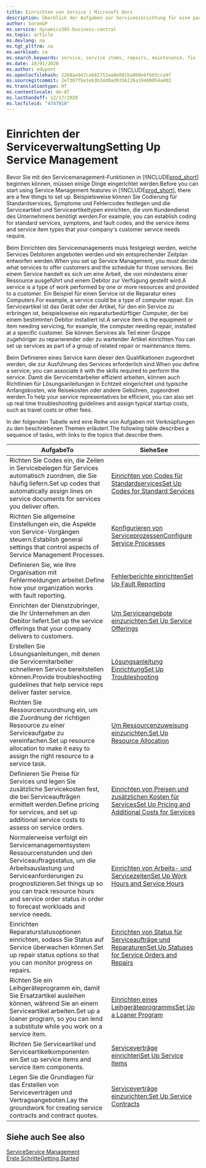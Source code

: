 ```yaml
---
title: Einrichten von Service | Microsoft Docs
description: Überblick der Aufgaben zur Serviceeinrichtung für eine passende Serviceverwaltungsmethode für Ihre Organisation.
author: SorenGP
ms.service: dynamics365-business-central
ms.topic: article
ms.devlang: na
ms.tgt_pltfrm: na
ms.workload: na
ms.search.keywords: service, service items, repairs, maintenance, fix
ms.date: 10/01/2020
ms.author: edupont
ms.openlocfilehash: 22b8ae947ceb82753aa0e881ba8b0ebf603cca9f
ms.sourcegitcommit: 2e7307fbe1eb3b34d0ad9356226a19409054a402
ms.translationtype: HT
ms.contentlocale: de-AT
ms.lasthandoff: 12/17/2020
ms.locfileid: "4747910"
---
```

# <a name="setting-up-service-management"></a><span data-ttu-id="2e9ae-103">Einrichten der Serviceverwaltung</span><span class="sxs-lookup"><span data-stu-id="2e9ae-103">Setting Up Service Management</span></span>
<span data-ttu-id="2e9ae-104">Bevor Sie mit den Servicemanagement-Funktionen in [!INCLUDE[prod_short](includes/prod_short.md)] beginnen können, müssen einige Dinge eingerichtet werden.</span><span class="sxs-lookup"><span data-stu-id="2e9ae-104">Before you can start using Service Management features in [!INCLUDE[prod_short](includes/prod_short.md)], there are a few things to set up.</span></span> <span data-ttu-id="2e9ae-105">Beispielsweise können Sie Codierung für Standardservices, Symptome und Fehlercodes festlegen und die Serviceartikel und Serviceartikeltypen einrichten, die vom Kundendienst des Unternehmens benötigt werden.</span><span class="sxs-lookup"><span data-stu-id="2e9ae-105">For example, you can establish coding for standard services, symptoms, and fault codes, and the service items and service item types that your company's customer service needs require.</span></span>  

<span data-ttu-id="2e9ae-106">Beim Einrichten des Servicemanagements muss festgelegt werden, welche Services Debitoren angeboten werden und ein entsprechender Zeitplan entworfen werden.</span><span class="sxs-lookup"><span data-stu-id="2e9ae-106">When you set up Service Management, you must decide what services to offer customers and the schedule for those services.</span></span> <span data-ttu-id="2e9ae-107">Bei einem Service handelt es sich um eine Arbeit, die von mindestens einer Ressource ausgeführt und einem Debitor zur Verfügung gestellt wird.</span><span class="sxs-lookup"><span data-stu-id="2e9ae-107">A service is a type of work performed by one or more resources and provided to a customer.</span></span> <span data-ttu-id="2e9ae-108">Ein Beispiel für einen Service ist die Reparatur eines Computers.</span><span class="sxs-lookup"><span data-stu-id="2e9ae-108">For example, a service could be a type of computer repair.</span></span> <span data-ttu-id="2e9ae-109">Ein Serviceartikel ist das Gerät oder der Artikel, für den ein Service zu erbringen ist, beispielsweise ein reparaturbedürftiger Computer, der bei einem bestimmten Debitor installiert ist.</span><span class="sxs-lookup"><span data-stu-id="2e9ae-109">A service item is the equipment or item needing servicing, for example, the computer needing repair, installed at a specific customer.</span></span> <span data-ttu-id="2e9ae-110">Sie können Services als Teil einer Gruppe zugehöriger zu reparierender oder zu wartender Artikel einrichten.</span><span class="sxs-lookup"><span data-stu-id="2e9ae-110">You can set up services as part of a group of related repair or maintenance items.</span></span>  
  
<span data-ttu-id="2e9ae-111">Beim Definieren eines Service kann dieser den Qualifikationen zugeordnet werden, die zur Ausführung des Services erforderlich sind.</span><span class="sxs-lookup"><span data-stu-id="2e9ae-111">When you define a service, you can associate it with the skills required to perform the service.</span></span> <span data-ttu-id="2e9ae-112">Damit die Servicemitarbeiter effizient arbeiten, können auch Richtlinien für Lösungsanleitungen in Echtzeit eingerichtet und typische Anfangskosten, wie Reisekosten oder andere Gebühren, zugeordnet werden.</span><span class="sxs-lookup"><span data-stu-id="2e9ae-112">To help your service representatives be efficient, you can also set up real time troubleshooting guidelines and assign typical startup costs, such as travel costs or other fees.</span></span>  

<span data-ttu-id="2e9ae-113">In der folgenden Tabelle wird eine Reihe von Aufgaben mit Verknüpfungen zu den beschriebenen Themen erläutert.</span><span class="sxs-lookup"><span data-stu-id="2e9ae-113">The following table describes a sequence of tasks, with links to the topics that describe them.</span></span>  
  
| <span data-ttu-id="2e9ae-114">Aufgabe</span><span class="sxs-lookup"><span data-stu-id="2e9ae-114">To</span></span> | <span data-ttu-id="2e9ae-115">Siehe</span><span class="sxs-lookup"><span data-stu-id="2e9ae-115">See</span></span> |
| --- | --- |
| <span data-ttu-id="2e9ae-116">Richten Sie Codes ein, die Zeilen in Servicebelegen für Services automatisch zuordnen, die Sie häufig liefern.</span><span class="sxs-lookup"><span data-stu-id="2e9ae-116">Set up codes that automatically assign lines on service documents for services you deliver often.</span></span> |[<span data-ttu-id="2e9ae-117">Einrichten von Codes für Standardservices</span><span class="sxs-lookup"><span data-stu-id="2e9ae-117">Set Up Codes for Standard Services</span></span>](service-how-setup-service-coding.md)|
| <span data-ttu-id="2e9ae-118">Richten Sie allgemeine Einstellungen ein, die Aspekte von Service-Vorgängen steuern.</span><span class="sxs-lookup"><span data-stu-id="2e9ae-118">Establish general settings that control aspects of Service Management Processes.</span></span>|[<span data-ttu-id="2e9ae-119">Konfigurieren von Serviceprozessen</span><span class="sxs-lookup"><span data-stu-id="2e9ae-119">Configure Service Processes</span></span>](service-setup-service-processes.md)|
| <span data-ttu-id="2e9ae-120">Definieren Sie, wie Ihre Organisation mit Fehlermeldungen arbeitet.</span><span class="sxs-lookup"><span data-stu-id="2e9ae-120">Define how your organization works with fault reporting.</span></span> |[<span data-ttu-id="2e9ae-121">Fehlerberichte einrichten</span><span class="sxs-lookup"><span data-stu-id="2e9ae-121">Set Up Fault Reporting</span></span>](service-how-setup-fault-reporting.md) |
| <span data-ttu-id="2e9ae-122">Einrichten der Dienstzubringer, die Ihr Unternehmen an den Debitor liefert.</span><span class="sxs-lookup"><span data-stu-id="2e9ae-122">Set up the service offerings that your company delivers to customers.</span></span>|[<span data-ttu-id="2e9ae-123">Um Serviceangebote einzurichten:</span><span class="sxs-lookup"><span data-stu-id="2e9ae-123">Set Up Service Offerings</span></span>](service-how-setup-service-offerings.md)|
| <span data-ttu-id="2e9ae-124">Erstellen Sie Lösungsanleitungen, mit denen die Servicemitarbeiter schnelleren Service bereitstellen können.</span><span class="sxs-lookup"><span data-stu-id="2e9ae-124">Provide troubleshooting guidelines that help service reps deliver faster service.</span></span> |[<span data-ttu-id="2e9ae-125">Lösungsanleitung Einrichtung</span><span class="sxs-lookup"><span data-stu-id="2e9ae-125">Set Up Troubleshooting</span></span>](service-how-setup-troubleshooting.md) |
| <span data-ttu-id="2e9ae-126">Richten Sie Ressourcenzuordnung ein, um die Zuordnung der richtigen Ressource zu einer Serviceaufgabe zu vereinfachen.</span><span class="sxs-lookup"><span data-stu-id="2e9ae-126">Set up resource allocation to make it easy to assign the right resource to a service task.</span></span> |[<span data-ttu-id="2e9ae-127">Um Ressourcenzuweisung einzurichten:</span><span class="sxs-lookup"><span data-stu-id="2e9ae-127">Set Up Resource Allocation</span></span>](service-how-setup-resource-allocation.md) |
| <span data-ttu-id="2e9ae-128">Definieren Sie Preise für Services und legen Sie zusätzliche Servicekosten fest, die bei Serviceaufträgen ermittelt werden.</span><span class="sxs-lookup"><span data-stu-id="2e9ae-128">Define pricing for services, and set up additional service costs to assess on service orders.</span></span> |[<span data-ttu-id="2e9ae-129">Einrichten von Preisen und zusätzlichen Kosten für Services</span><span class="sxs-lookup"><span data-stu-id="2e9ae-129">Set Up Pricing and Additional Costs for Services</span></span>](service-how-setup-service-costs-pricing.md)|
| <span data-ttu-id="2e9ae-130">Normalerweise verfolgt ein Servicemanagementsystem Ressourcenstunden und den Serviceauftragsstatus, um die Arbeitsauslastung und Serviceanforderungen zu prognostizieren.</span><span class="sxs-lookup"><span data-stu-id="2e9ae-130">Set things up so you can track resource hours and service order status in order to forecast workloads and service needs.</span></span>|[<span data-ttu-id="2e9ae-131">Einrichten von Arbeits- und Servicezeiten</span><span class="sxs-lookup"><span data-stu-id="2e9ae-131">Set Up Work Hours and Service Hours</span></span>](service-how-setup-work-service-hours.md)|
| <span data-ttu-id="2e9ae-132">Einrichten Reparaturstatusoptionen einrichten, sodass Sie Status auf Service überwachen können.</span><span class="sxs-lookup"><span data-stu-id="2e9ae-132">Set up repair status options so that you can monitor progress on repairs.</span></span> | [<span data-ttu-id="2e9ae-133">Einrichten von Status für Serviceaufträge und Reparaturen</span><span class="sxs-lookup"><span data-stu-id="2e9ae-133">Set Up Statuses for Service Orders and Repairs</span></span>](service-order-repair-status.md)|
| <span data-ttu-id="2e9ae-134">Richten Sie ein Leihgeräteprogramm ein, damit Sie Ersatzartikel ausleihen können, während Sie an einem Serviceartikel arbeiten.</span><span class="sxs-lookup"><span data-stu-id="2e9ae-134">Set up a loaner program, so you can lend a substitute while you work on a service item.</span></span> |[<span data-ttu-id="2e9ae-135">Einrichten eines Leihgeräteprogramms</span><span class="sxs-lookup"><span data-stu-id="2e9ae-135">Set Up a Loaner Program</span></span>](service-how-setup-loaner-program.md) |
| <span data-ttu-id="2e9ae-136">Richten Sie Serviceartikel und Serviceartikelkomponenten ein.</span><span class="sxs-lookup"><span data-stu-id="2e9ae-136">Set up service items and service item components.</span></span> |[<span data-ttu-id="2e9ae-137">Serviceverträge einrichten</span><span class="sxs-lookup"><span data-stu-id="2e9ae-137">Set Up Service Items</span></span>](service-how-setup-service-items.md) |
| <span data-ttu-id="2e9ae-138">Legen Sie die Grundlagen für das Erstellen von Serviceverträgen und Vertragsangeboten.</span><span class="sxs-lookup"><span data-stu-id="2e9ae-138">Lay the groundwork for creating service contracts and contract quotes.</span></span> |[<span data-ttu-id="2e9ae-139">Serviceverträge einzurichten:</span><span class="sxs-lookup"><span data-stu-id="2e9ae-139">Set Up Service Contracts</span></span>](service-how-setup-service-contracts.md) |

## <a name="see-also"></a><span data-ttu-id="2e9ae-140">Siehe auch </span><span class="sxs-lookup"><span data-stu-id="2e9ae-140">See also</span></span>
[<span data-ttu-id="2e9ae-141">Service</span><span class="sxs-lookup"><span data-stu-id="2e9ae-141">Service Management</span></span>](service-service.md)  
[<span data-ttu-id="2e9ae-142">Erste Schritte</span><span class="sxs-lookup"><span data-stu-id="2e9ae-142">Getting Started</span></span>](product-get-started.md)  
